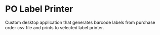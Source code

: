 ﻿# PO Label Printer
 
 Custom desktop application that generates barcode labels from purchase order csv file and prints to selected label printer.
